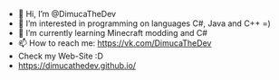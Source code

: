 - 👋 Hi, I’m @DimucaTheDev
- 👀 I’m interested in programming on languages C#, Java and C++ =)
- 🌱 I’m currently learning Minecraft modding and C#
- 📫 How to reach me: https://vk.com/DimucaTheDev
- Check my Web-Site :D
- https://dimucathedev.github.io/

<!---
DimucaTheDev/DimucaTheDev is a ✨ special ✨ repository because its `README.md` (this file) appears on your GitHub profile.
You can click the Preview link to take a look at your changes.
--->
